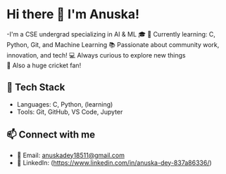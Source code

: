 # Hi there 👋 I'm Anuska!

-I'm a CSE undergrad specializing in AI & ML 🎓
🚀 Currently learning: C, Python, Git, and Machine Learning
📚 Passionate about community work, innovation, and tech!
💻 Always curious to explore new things  
🏏 Also a huge cricket fan!

## 🔧 Tech Stack
- Languages: C, Python, (learning)
- Tools: Git, GitHub, VS Code, Jupyter

## 📫 Connect with me
- 📧 Email: anuskadey18511@gmail.com
- 💬 LinkedIn: (https://www.linkedin.com/in/anuska-dey-837a86336/)
